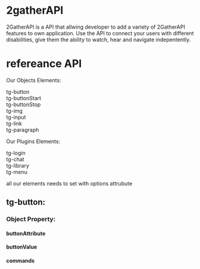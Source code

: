 # 2gatherAPI

2GatherAPI is a API that allwing developer to add a variety of 2GatherAPI
features to own application.
Use the API to connect your users with different disabilities,
give them the ability to watch, hear and navigate indepentently.


# refereance API

Our Objects Elements:

tg-button<br>
tg-buttonStart<br>
tg-buttonStop<br>
tg-img<br>
tg-input<br>
tg-link<br>
tg-paragraph<br>

Our Plugins Elements:

tg-login<br>
tg-chat<br>
tg-library<br>
tg-menu<br>

<p> all our elements needs to set with options attrubute</p>

<div>
<h2>tg-button: </h2>
<h3>Object Property:</h3>
<h4>buttonAttribute</h4>
<h4>buttonValue</h4>
<h4>commands</h4>
